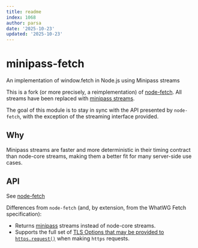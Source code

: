```yaml
---
title: readme
index: 1068
author: parsa
date: '2025-10-23'
updated: '2025-10-23'
---
```

# minipass-fetch

An implementation of window.fetch in Node.js using Minipass streams

This is a fork (or more precisely, a reimplementation) of
[node-fetch](http://npm.im/node-fetch).  All streams have been replaced
with [minipass streams](http://npm.im/minipass).

The goal of this module is to stay in sync with the API presented by
`node-fetch`, with the exception of the streaming interface provided.

## Why

Minipass streams are faster and more deterministic in their timing contract
than node-core streams, making them a better fit for many server-side use
cases.

## API

See [node-fetch](http://npm.im/node-fetch)

Differences from `node-fetch` (and, by extension, from the WhatWG Fetch
specification):

- Returns [minipass](http://npm.im/minipass) streams instead of node-core
  streams.
- Supports the full set of [TLS Options that may be provided to
  `https.request()`](https://nodejs.org/api/https.html#https_https_request_options_callback)
  when making `https` requests.
